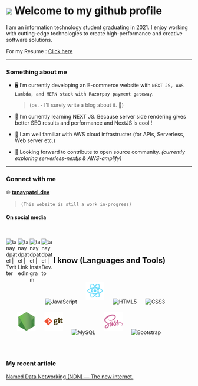 # <img src="https://emojis.slackmojis.com/emojis/images/1531849430/4246/blob-sunglasses.gif?1531849430" width="35"/> Welcome to my github profile

I am an information technology student graduating in 2021. I enjoy working with cutting-edge technologies to create high-performance and creative software solutions.

For my Resume : [Click here](http://bit.ly/tanaypatel)

---

### Something about me

- 🖥️ I’m currently developing an E-commerce website with `NEXT JS, AWS Lambda, and MERN stack with Razorpay payment gateway`.

  > (ps. - I'll surely write a blog about it. 🤠)

- 🌱 I’m currently learning NEXT JS. Because server side rendering gives better SEO results and performance and NextJS is cool !

- 🚀 I am well familiar with AWS cloud infrastructer (for APIs, Serverless, Web server etc.)

- 🧠 Looking forward to contribute to open source community. <i>(currently exploring serverless-nextjs & AWS-amplify)</i>

---

### Connect with me

🌐 **[tanaypatel.dev](https://www.tanaypatel.dev)**

> `(This website is still a work in-progress)`

#### On social media

<br>

[<img align="left" alt="tanaydpatel | Twitter" width="32px" src="https://img.icons8.com/fluent/48/000000/twitter.png" />](https://twitter.com/tanaydpatel)
[<img align="left" alt="tanaydpatel | LinkedIn" width="32px" src="https://img.icons8.com/fluent/48/000000/linkedin.png" />](https://www.linkedin.com/in/tanaydpatel)
[<img align="left" alt="tanaydpatel | Instagram" width="32px" src="https://img.icons8.com/fluent/48/000000/instagram-new.png" />](https://www.instagram.com/tanaydpatel/)
[<img align="left" alt="tanaydpatel | Dev.to" width="32px" src="https://img.icons8.com/windows/32/000000/dev.png" />](https://dev.to/tanaydpatel)

<br>

## I know (Languages and Tools)

<br>

<div style="margin-left: 20px">
  <img style="margin: 10px" src="https://profilinator.rishav.dev/skills-assets/javascript-original.svg" alt="JavaScript" height="50" />  
  <img style="margin: 10px" src="https://raw.githubusercontent.com/github/explore/80688e429a7d4ef2fca1e82350fe8e3517d3494d/topics/react/react.png" alt="React JS" height="50" />
  <img style="margin: 10px" src="https://profilinator.rishav.dev/skills-assets/html5-original-wordmark.svg" alt="HTML5" height="50" />  
  <img style="margin: 10px" src="https://profilinator.rishav.dev/skills-assets/css3-original-wordmark.svg" alt="CSS3" height="50" />  
  <img style="margin: 10px" src="https://raw.githubusercontent.com/github/explore/80688e429a7d4ef2fca1e82350fe8e3517d3494d/topics/nodejs/nodejs.png" alt="Node JS" height="50" /> 
  <img style="margin: 10px" src="https://raw.githubusercontent.com/github/explore/80688e429a7d4ef2fca1e82350fe8e3517d3494d/topics/git/git.png" alt="Git" height="50" />  
  <img style="margin: 10px" src="https://img.icons8.com/ios-filled/48/000000/mysql-logo.png" alt="MySQL" height="50" />  
  <img style="margin: 10px" src="https://raw.githubusercontent.com/github/explore/80688e429a7d4ef2fca1e82350fe8e3517d3494d/topics/sass/sass.png" alt="Sass" height="50" /> 
  <img style="margin: 10px" src="https://profilinator.rishav.dev/skills-assets/bootstrap-plain.svg" alt="Bootstrap" height="50" /> 
 </div>


<br>

<br>

### My recent article

[Named Data Networking (NDN) — The new internet.](https://dev.to/tanaydpatel/named-data-networking-ndn-the-new-internet-5ejk)
